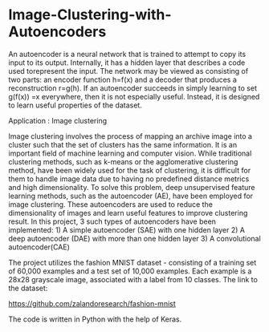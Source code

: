 # Image-Clustering-with-Autoencoders

An autoencoder is a neural network that is trained to attempt to copy its input to its output. Internally, it has a hidden layer that describes a code used torepresent the input. The network may be viewed as consisting of two parts: an encoder function h=f(x) and a decoder that produces a reconstruction r=g(h). If an autoencoder succeeds in simply learning to set g(f(x)) =x everywhere, then it is not especially useful. Instead, it is designed to learn useful properties of the dataset.

Application : Image clustering


  Image clustering involves the process of mapping an archive image into a cluster such that
the set of clusters has the same information. It is an important field of machine learning and computer
vision. While traditional clustering methods, such as k-means or the agglomerative clustering method,
have been widely used for the task of clustering, it is difficult for them to handle image data due
to having no predefined distance metrics and high dimensionality. To solve this problem, deep unsupervised
feature learning methods, such as the autoencoder (AE), have been employed for image clustering. These
autoencoders are used to reduce the dimensionality of images and learn useful features to improve clustering
result. In this project, 
3 such types of autoencoders have been implemented: 
    1) A simple autoencoder (SAE) with one hidden layer
    2) A deep autoencoder (DAE) with more than one hidden layer
    3) A convolutional autoencoder(CAE)
    
The project utilizes the fashion MNIST dataset - consisting of a training set of 60,000 examples and a test set of 10,000 examples. Each example is a 28x28 grayscale image, associated with a label from 10 classes. The link to the dataset:

https://github.com/zalandoresearch/fashion-mnist

The code is written in Python with the help of Keras.
